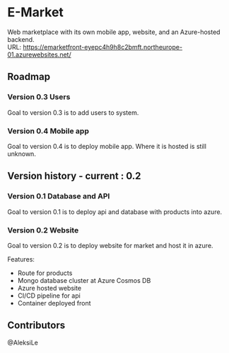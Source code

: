 # E-Market
Web marketplace with its own mobile app, website, and an Azure-hosted backend.
<br>URL: https://emarketfront-eyepc4h9h8c2bmft.northeurope-01.azurewebsites.net/

## Roadmap

### Version 0.3 Users
Goal to version 0.3 is to add users to system.

### Version 0.4 Mobile app
Goal to version 0.4 is to deploy mobile app. Where it is hosted is still unknown. 

## Version history - current : 0.2

### Version 0.1 Database and API
Goal to version 0.1 is to deploy api and database with products into azure.

### Version 0.2 Website
Goal to version 0.2 is to deploy website for market and host it in azure.

Features:
 - Route for products
 - Mongo database cluster at Azure Cosmos DB
 - Azure hosted website
 - CI/CD pipeline for api
 - Container deployed front

## Contributors
@AleksiLe
